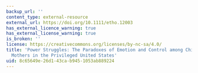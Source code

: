 ```yaml
---
backup_url: ''
content_type: external-resource
external_url: https://doi.org/10.1111/etho.12003
has_external_licence_warning: true
has_external_license_warning: true
is_broken: ''
license: https://creativecommons.org/licenses/by-nc-sa/4.0/
title: 'Power Struggles: The Paradoxes of Emotion and Control among Child-Centered
  Mothers in the Privileged United States'
uid: 8c65649e-26d1-43ca-b945-1053ab889224
---
```

